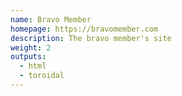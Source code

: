 ```yaml
---
name: Bravo Member
homepage: https://bravomember.com
description: The bravo member's site
weight: 2
outputs:
  - html
  - toroidal
---
```

